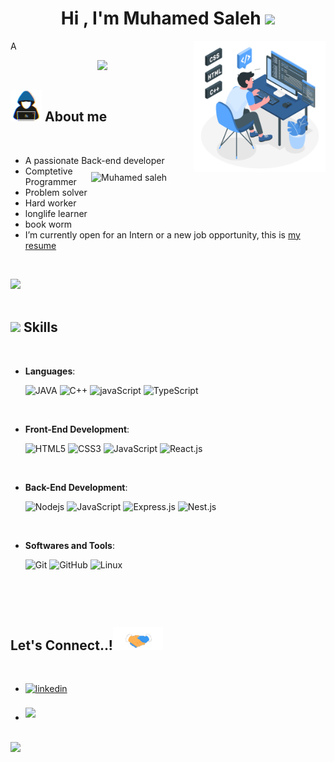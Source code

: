 
<h1 align="center"><b>Hi , I'm Muhamed Saleh </b><img src="https://media.giphy.com/media/hvRJCLFzcasrR4ia7z/giphy.gif" width="35"></h1>
<!--  -->A
<picture> <img align="right" src="https://github.com/0xabdulkhalid/0xabdulkhalid/raw/main/assets/mdImages/programming.svg" width = 210 ></picture>

<!-- animated text -->
<p align="center">
  <a href="https://github.com/DenverCoder1/readme-typing-svg"><img src="https://readme-typing-svg.herokuapp.com?font=Time+New+Roman&color=cyan&size=25&center=true&vCenter=true&width=600&height=100&lines=Hi+every+one..&hearts;++;I'm+Muhamed-Saleh;Software+Engineer,Back-End;22+years+Old;From+Egypt;Love+to+learn+new+things..<3"></a>
</p>

	
## <picture><img src = "https://github.com/0xAbdulKhalid/0xAbdulKhalid/raw/main/assets/mdImages/about_me.gif" width = 50px></picture> **About me**


<br>
<img align="right" src="https://github-readme-stats.vercel.app/api/top-langs?username=Mohmed-saleh1&show_icons=true&locale=en&layout=compact&line_height=20&title_color=7A7ADB&icon_color=2234AE&text_color=D3D3D3&bg_color=0,000000,130F40" width="375" alt="Muhamed saleh"/>

- A passionate Back-end developer
- Comptetive Programmer
- Problem solver
- Hard worker
- longlife learner
- book worm
- I’m currently open for an Intern or a new job opportunity, this is [my resume](https://drive.google.com/file/d/1lLqYVjU7ylpMQ1xcAbM3g-UrqWVCHfLH/view?usp=drive_link)
  
<br>

<img src="https://user-images.githubusercontent.com/73097560/115834477-dbab4500-a447-11eb-908a-139a6edaec5c.gif"><br><br>


 <!-- ## <img src="https://media.giphy.com/media/iY8CRBdQXODJSCERIr/giphy.gif" width="35"><b> Github Stats </b> -->


<div align="center">
	
  <!-- image one 
  <img src="https://github-readme-stats.vercel.app/api?username=Mohmed-saleh1&include_all_commits=true&count_private=true&show_icons=true&line_height=20&title_color=7A7ADB&icon_color=2234AE&text_color=D3D3D3&bg_color=0,000000,130F40" width="450"/> -->
  <!-- image two -->
  

</a>
</div>



## <img src="https://media2.giphy.com/media/QssGEmpkyEOhBCb7e1/giphy.gif?cid=ecf05e47a0n3gi1bfqntqmob8g9aid1oyj2wr3ds3mg700bl&rid=giphy.gif" width ="25"><b> Skills</b>
<br>

<p align="center">

- **Languages**:
    
    ![JAVA](https://img.shields.io/badge/JAVA%20-%232370ED.svg?style=for-the-badge&logo=c&logoColor=white)
    ![C++](https://img.shields.io/badge/C++%20-%2300599C.svg?style=for-the-badge&logo=c%2B%2B&logoColor=white)
    ![javaScript](https://img.shields.io/badge/javaScript%20-%2314354C.svg?style=for-the-badge&logo=javaScript&logoColor=white)
    ![TypeScript](https://img.shields.io/badge/TypeScript%20-%23F7DF1E.svg?style=for-the-badge&logo=TypeScript&logoColor=black)

<br>   
    
- **Front-End Development**:

   ![HTML5](https://img.shields.io/badge/HTML5%20-%23E34F26.svg?style=for-the-badge&logo=html5&logoColor=white)
   ![CSS3](https://img.shields.io/badge/CSS%20-%231572B6.svg?style=for-the-badge&logo=css3&logoColor=white)
   ![JavaScript](https://img.shields.io/badge/JavaScript%20-%23F7DF1E.svg?style=for-the-badge&logo=javascript&logoColor=black)
   ![React.js](https://img.shields.io/badge/React.js%20-%231572B6.svg?style=for-the-badge&logo=React.js&logoColor=white)
  

 

<br>   
    
- **Back-End Development**:

   ![Nodejs](https://img.shields.io/badge/Nodejs%20-%23E34F26.svg?style=for-the-badge&logo=Nodejs&logoColor=white)
   ![JavaScript](https://img.shields.io/badge/JavaScript%20-%23F7DF1E.svg?style=for-the-badge&logo=javascript&logoColor=black)
   ![Express.js](https://img.shields.io/badge/Express.js%20-%231572B6.svg?style=for-the-badge&logo=Express.js&logoColor=white)
   ![Nest.js](https://img.shields.io/badge/Nest.js%20-%23F7DF1E.svg?style=for-the-badge&logo=Nest.js&logoColor=black)
  

 
 
 
<br>

- **Softwares and Tools**:

    ![Git](https://img.shields.io/badge/git-%23F05033.svg?style=for-the-badge&logo=git&logoColor=white)
    ![GitHub](https://img.shields.io/badge/github-%23121011.svg?style=for-the-badge&logo=github&logoColor=white)
    ![Linux](https://img.shields.io/badge/Linux-FCC624?style=for-the-badge&logo=linux&logoColor=black) 

<br>

 

</p>

 
<br>

## <b> Let's Connect..!</b><img src="https://github.com/0xAbdulKhalid/0xAbdulKhalid/raw/main/assets/mdImages/handshake.gif" width ="80">
<br>
<div align='left'>

<ul>

<li>
<a href="https://www.linkedin.com/in/muhamed-salih/" target="_blank">
<img src="https://img.shields.io/badge/linkedin:  muhamed salih-%2300acee.svg?color=405DE6&style=for-the-badge&logo=linkedin&logoColor=white" alt=linkedin style="margin-bottom: 5px;"/>
</a>
</li>

<br>

<li>
<a href="mailto:mu.saleh616@gmail.com" target="_blank">
<img src="https://img.shields.io/badge/gmail:  MU saleh-%23EA4335.svg?style=for-the-badge&logo=gmail&logoColor=white" t=mail style="margin-bottom: 5px;" />
</a>
</li>
	
</ul>
</div>

<br>
<img src="https://user-images.githubusercontent.com/73097560/115834477-dbab4500-a447-11eb-908a-139a6edaec5c.gif">
<br>

<br>
